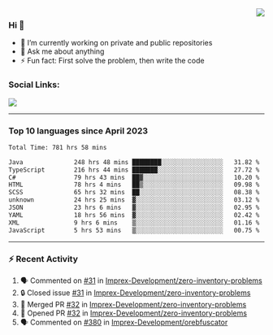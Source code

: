 <!--
<a href="https://wuffy.eu">
  <img align="right" src="https://github.com/ngloader/ngloader/blob/devcard/devcard.png" height="410" width="300" alt="NgLoader's Dev Card"/>
</a>
-->

<a href="https://wuffy.eu">
  <img align="right" src="https://github-readme-stats.vercel.app/api?username=ngloader&count_private=true&include_all_commits=true&show_icons=true&hide_rank=true&theme=dracula" />
</a>

### Hi 👋
- 🔭 I’m currently working on private and public repositories
- 💬 Ask me about anything
- ⚡ Fun fact: First solve the problem, then write the code

### Social Links:
<a href="https://discord.gg/jUtRU5Q">
  <img src="https://dcbadge.limes.pink/api/shield/128286216708685824?style=flat&theme=clean&compact=true" />
</a>

<!--
---

<div>
  <img src="https://github-readme-stats.vercel.app/api/wakatime?username=NgLoader&api_domain=wakapi.wuffy.dev&bg_color=282a36&title_color=ff6e96&icon_color=2F855A&text_color=ffffff&custom_title=Week%20Stats&layout=compact" />
</div>

---

<div>
  <img height="170" align="left" src="https://github-readme-stats.vercel.app/api?username=ngloader&count_private=true&include_all_commits=true&show_icons=true&theme=dracula" />
  <img src="https://github-readme-stats.vercel.app/api/top-langs/?username=ngloader&layout=compact&theme=dracula" />
</div>

---

<a href="https://github.com/ryo-ma/github-profile-trophy">
  <img width=800 src="https://github-profile-trophy.vercel.app/?username=ngloader&column=8&theme=dracula&no-frame=true"/>
</a>
-->

---

### Top 10 languages since April 2023

<!--START_SECTION:waka-->

```txt
Total Time: 781 hrs 58 mins

Java              248 hrs 48 mins ████████░░░░░░░░░░░░░░░░░   31.82 %
TypeScript        216 hrs 44 mins ███████░░░░░░░░░░░░░░░░░░   27.72 %
C#                79 hrs 43 mins  ██▓░░░░░░░░░░░░░░░░░░░░░░   10.20 %
HTML              78 hrs 4 mins   ██▒░░░░░░░░░░░░░░░░░░░░░░   09.98 %
SCSS              65 hrs 32 mins  ██░░░░░░░░░░░░░░░░░░░░░░░   08.38 %
unknown           24 hrs 25 mins  ▓░░░░░░░░░░░░░░░░░░░░░░░░   03.12 %
JSON              23 hrs 6 mins   ▓░░░░░░░░░░░░░░░░░░░░░░░░   02.95 %
YAML              18 hrs 56 mins  ▓░░░░░░░░░░░░░░░░░░░░░░░░   02.42 %
XML               9 hrs 6 mins    ▒░░░░░░░░░░░░░░░░░░░░░░░░   01.16 %
JavaScript        5 hrs 53 mins   ▒░░░░░░░░░░░░░░░░░░░░░░░░   00.75 %
```

<!--END_SECTION:waka-->

---

### :zap: Recent Activity
<!--START_SECTION:activity-->
1. 🗣 Commented on [#31](https://github.com/Imprex-Development/zero-inventory-problems/issues/31#issuecomment-2241813446) in [Imprex-Development/zero-inventory-problems](https://github.com/Imprex-Development/zero-inventory-problems)
2. 🔒 Closed issue [#31](https://github.com/Imprex-Development/zero-inventory-problems/issues/31) in [Imprex-Development/zero-inventory-problems](https://github.com/Imprex-Development/zero-inventory-problems)
3. 🎉 Merged PR [#32](https://github.com/Imprex-Development/zero-inventory-problems/pull/32) in [Imprex-Development/zero-inventory-problems](https://github.com/Imprex-Development/zero-inventory-problems)
4. 💪 Opened PR [#32](https://github.com/Imprex-Development/zero-inventory-problems/pull/32) in [Imprex-Development/zero-inventory-problems](https://github.com/Imprex-Development/zero-inventory-problems)
5. 🗣 Commented on [#380](https://github.com/Imprex-Development/orebfuscator/issues/380#issuecomment-2231060702) in [Imprex-Development/orebfuscator](https://github.com/Imprex-Development/orebfuscator)
<!--END_SECTION:activity-->
